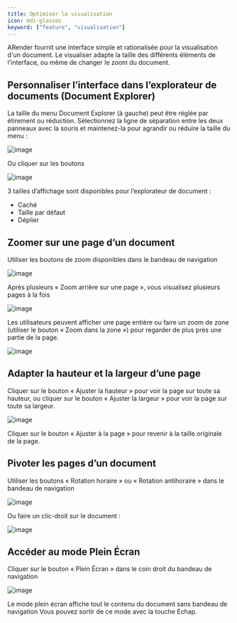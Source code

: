 ```yaml
---
title: Optimiser la visualisation
icon: mdi-glasses
keyword: ["feature", "visualisation"]
---
```


ARender fournit une interface simple et rationalisée pour la
visualisation d'un document. Le visualiser adapte la taille des
différents éléments de l'interface, ou même de changer le zoom du
document.

## Personnaliser l’interface dans l’explorateur de documents (Document Explorer)

La taille du menu Document Explorer (à gauche) peut être réglée par
étirement ou réduction. Sélectionnez la ligne de séparation entre les
deux panneaux avec la souris et maintenez-la pour agrandir ou réduire la
taille du menu :

![image]([shortcode])

Ou cliquer sur les boutons

![image]([shortcode])

3 tailles d’affichage sont disponibles pour l’explorateur de document :

- Caché
- Taille par défaut
- Déplier

## Zoomer sur une page d’un document

Utiliser les boutons de zoom disponibles dans le bandeau de navigation

![image]([shortcode])

Après plusieurs « Zoom arrière sur une page », vous visualisez plusieurs
pages à la fois

![image]([shortcode])

Les utilisateurs peuvent afficher une page entière ou faire un zoom de
zone (utiliser le bouton « Zoom dans la zone ») pour regarder de plus
près une partie de la page.

![image]([shortcode])

## Adapter la hauteur et la largeur d’une page

Cliquer sur le bouton « Ajuster la hauteur » pour voir la page sur toute
sa hauteur, ou cliquer sur le bouton « Ajuster la largeur » pour voir la
page sur toute sa largeur.

![image]([shortcode])

Cliquer sur le bouton « Ajuster à la page » pour revenir à la taille
originale de la page.

## Pivoter les pages d’un document

Utiliser les boutons « Rotation horaire » ou « Rotation antihoraire »
dans le bandeau de navigation

![image]([shortcode])

Ou faire un clic-droit sur le document :

![image]([shortcode])

## Accéder au mode Plein Écran

Cliquer sur le bouton « Plein Écran » dans le coin droit du bandeau de
navigation

![image]([shortcode])

Le mode plein écran affiche tout le contenu du document sans bandeau de
navigation Vous pouvez sortir de ce mode avec la touche Echap.
